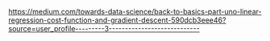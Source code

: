https://medium.com/towards-data-science/back-to-basics-part-uno-linear-regression-cost-function-and-gradient-descent-590dcb3eee46?source=user_profile---------3----------------------------

